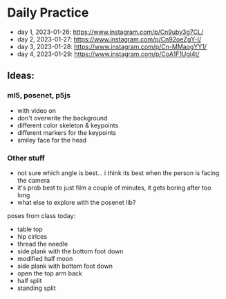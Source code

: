 # Daily Practice

- day 1, 2023-01-26: https://www.instagram.com/p/Cn9ubv3g7CL/
- day 2, 2023-01-27: https://www.instagram.com/p/Cn92oeZgY-I/
- day 3, 2023-01-28: https://www.instagram.com/p/Cn-MMaogYY1/
- day 4, 2023-01-29: https://www.instagram.com/p/CoA1F1Ugi4t/

## Ideas:

### ml5, posenet, p5js

- with video on
- don't overwrite the background
- different color skeleton & keypoints
- different markers for the keypoints
- smiley face for the head

### Other stuff

- not sure which angle is best... i think its best when the person is facing the camera
- it's prob best to just film a couple of minutes, it gets boring after too long
- what else to explore with the posenet lib?

poses from class today:

- table top
- hip cirlces
- thread the needle
- side plank with the bottom foot down
- modified half moon
- side plank with bottom foot down
- open the top arm back
- half split
- standing split
